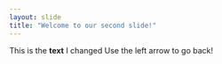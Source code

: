 ```yaml
---
layout: slide
title: "Welcome to our second slide!"
---
```

This is the **text** I changed
Use the left arrow to go back!
